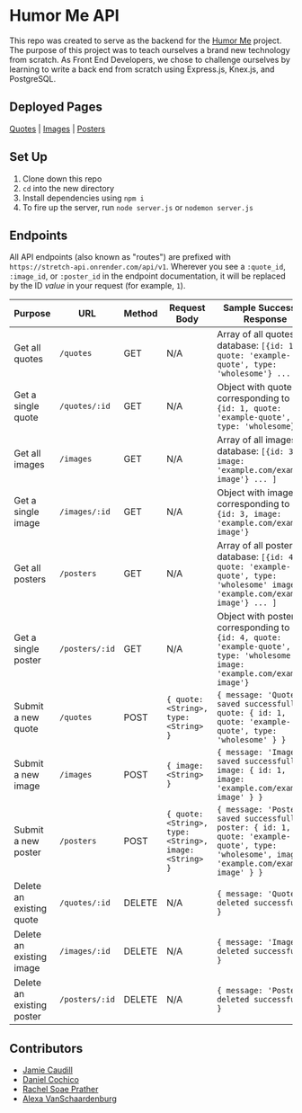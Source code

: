 # Humor Me API
This repo was created to serve as the backend for the [Humor Me](https://github.com/rachelsoae/stretch-fe) project.
The purpose of this project was to teach ourselves a brand new technology from scratch. As Front End Developers, we chose to challenge ourselves by learning to write a back end from scratch using Express.js, Knex.js, and PostgreSQL. 

## Deployed Pages
[Quotes](https://stretch-api.onrender.com/api/v1/quotes) | [Images](https://stretch-api.onrender.com/api/v1/images) | [Posters](https://stretch-api.onrender.com/api/v1/posters)

## Set Up
1. Clone down this repo
2. `cd` into the new directory
2. Install dependencies using `npm i`
3. To fire up the server, run `node server.js` or `nodemon server.js`

## Endpoints
All API endpoints (also known as "routes") are prefixed with `https://stretch-api.onrender.com/api/v1`. Wherever you see a `:quote_id`, `:image_id`, or `:poster_id` in the endpoint documentation, it will be replaced by the ID *value* in your request (for example, `1`).

| Purpose | URL | Method | Request Body | Sample Successful Response |
| --- | --- | --- | --- | --- |
| Get all quotes | `/quotes` | GET | N/A | Array of all quotes in database: `[{id: 1, quote: 'example-quote', type: 'wholesome'} ... ]` |
| Get a single quote | `/quotes/:id` | GET | N/A | Object with quote corresponding to id: `{id: 1, quote: 'example-quote', type: 'wholesome}` |
| Get all images | `/images` | GET | N/A | Array of all images in database: `[{id: 3, image: 'example.com/example-image'} ... ]`  |
| Get a single image | `/images/:id` | GET | N/A | Object with image corresponding to id: `{id: 3, image: 'example.com/example-image'}` | 
| Get all posters | `/posters` | GET | N/A | Array of all posters in database: `[{id: 4, quote: 'example-quote', type: 'wholesome' image: 'example.com/example-image'} ... ]` |
| Get a single poster | `/posters/:id` | GET | N/A | Object with poster corresponding to id: `{id: 4, quote: 'example-quote', type: 'wholesome' image: 'example.com/example-image'}` |
| Submit a new quote | `/quotes` | POST | `{ quote: <String>, type: <String> }` | `{ message: 'Quote saved successfully', quote: { id: 1, quote: 'example-quote', type: 'wholesome' } }` |
| Submit a new image | `/images` | POST | `{ image: <String> }` | `{ message: 'Image saved successfully', image: { id: 1, image: 'example.com/example-image' } }` |
| Submit a new poster | `/posters` | POST | `{ quote: <String>, type: <String>, image: <String> }` | `{ message: 'Poster saved successfully', poster: { id: 1, quote: 'example-quote', type: 'wholesome', image: 'example.com/example-image' } }` |
| Delete an existing quote | `/quotes/:id` | DELETE | N/A | `{ message: 'Quote deleted successfully' }` |
| Delete an existing image | `/images/:id` | DELETE | N/A | `{ message: 'Image deleted successfully' }` |
| Delete an existing poster | `/posters/:id` | DELETE | N/A | `{ message: 'Poster deleted successfully' }` |

## Contributors
- [Jamie Caudill](https://github.com/JamieCaudill)
- [Daniel Cochico](https://github.com/dcochico)
- [Rachel Soae Prather](https://github.com/rachelsoae)
- [Alexa VanSchaardenburg](https://github.com/AlexaVanSchaardenburg)
